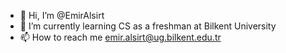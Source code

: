 - 👋 Hi, I’m @EmirAlsirt
- 🌱 I’m currently learning CS as a freshman at Bilkent University
- 📫 How to reach me emir.alsirt@ug.bilkent.edu.tr

<!---
EmirAlsirt/EmirAlsirt is a ✨ special ✨ repository because its `README.md` (this file) appears on your GitHub profile.
You can click the Preview link to take a look at your changes.
--->
